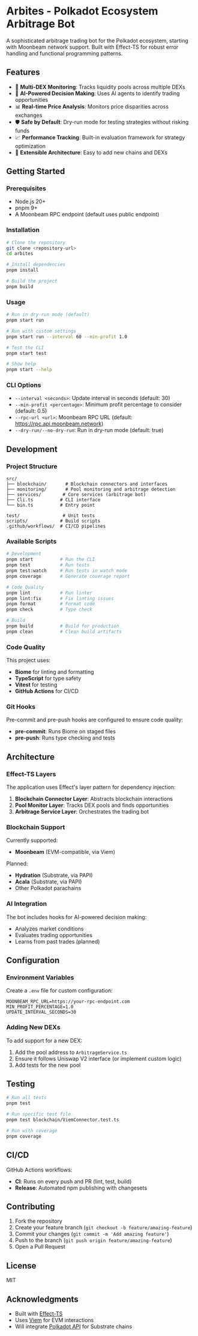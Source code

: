 # Arbites - Polkadot Ecosystem Arbitrage Bot

A sophisticated arbitrage trading bot for the Polkadot ecosystem, starting with Moonbeam network support. Built with Effect-TS for robust error handling and functional programming patterns.

## Features

- 🔄 **Multi-DEX Monitoring**: Tracks liquidity pools across multiple DEXs
- 🤖 **AI-Powered Decision Making**: Uses AI agents to identify trading opportunities
- 📊 **Real-time Price Analysis**: Monitors price disparities across exchanges
- 🛡️ **Safe by Default**: Dry-run mode for testing strategies without risking funds
- 📈 **Performance Tracking**: Built-in evaluation framework for strategy optimization
- 🔧 **Extensible Architecture**: Easy to add new chains and DEXs

## Getting Started

### Prerequisites

- Node.js 20+
- pnpm 9+
- A Moonbeam RPC endpoint (default uses public endpoint)

### Installation

```bash
# Clone the repository
git clone <repository-url>
cd arbites

# Install dependencies
pnpm install

# Build the project
pnpm build
```

### Usage

```bash
# Run in dry-run mode (default)
pnpm start run

# Run with custom settings
pnpm start run --interval 60 --min-profit 1.0

# Test the CLI
pnpm start test

# Show help
pnpm start --help
```

### CLI Options

- `--interval <seconds>`: Update interval in seconds (default: 30)
- `--min-profit <percentage>`: Minimum profit percentage to consider (default: 0.5)
- `--rpc-url <url>`: Moonbeam RPC URL (default: https://rpc.api.moonbeam.network)
- `--dry-run/--no-dry-run`: Run in dry-run mode (default: true)

## Development

### Project Structure

```
src/
├── blockchain/       # Blockchain connectors and interfaces
├── monitoring/       # Pool monitoring and arbitrage detection
├── services/        # Core services (arbitrage bot)
├── Cli.ts          # CLI interface
└── bin.ts          # Entry point

test/                # Unit tests
scripts/            # Build scripts
.github/workflows/  # CI/CD pipelines
```

### Available Scripts

```bash
# Development
pnpm start          # Run the CLI
pnpm test           # Run tests
pnpm test:watch     # Run tests in watch mode
pnpm coverage       # Generate coverage report

# Code Quality
pnpm lint           # Run linter
pnpm lint:fix       # Fix linting issues
pnpm format         # Format code
pnpm check          # Type check

# Build
pnpm build          # Build for production
pnpm clean          # Clean build artifacts
```

### Code Quality

This project uses:
- **Biome** for linting and formatting
- **TypeScript** for type safety
- **Vitest** for testing
- **GitHub Actions** for CI/CD

### Git Hooks

Pre-commit and pre-push hooks are configured to ensure code quality:
- **pre-commit**: Runs Biome on staged files
- **pre-push**: Runs type checking and tests

## Architecture

### Effect-TS Layers

The application uses Effect's layer pattern for dependency injection:

1. **Blockchain Connector Layer**: Abstracts blockchain interactions
2. **Pool Monitor Layer**: Tracks DEX pools and finds opportunities
3. **Arbitrage Service Layer**: Orchestrates the trading bot

### Blockchain Support

Currently supported:
- **Moonbeam** (EVM-compatible, via Viem)

Planned:
- **Hydration** (Substrate, via PAPI)
- **Acala** (Substrate, via PAPI)
- Other Polkadot parachains

### AI Integration

The bot includes hooks for AI-powered decision making:
- Analyzes market conditions
- Evaluates trading opportunities
- Learns from past trades (planned)

## Configuration

### Environment Variables

Create a `.env` file for custom configuration:

```env
MOONBEAM_RPC_URL=https://your-rpc-endpoint.com
MIN_PROFIT_PERCENTAGE=1.0
UPDATE_INTERVAL_SECONDS=30
```

### Adding New DEXs

To add support for a new DEX:

1. Add the pool address to `ArbitrageService.ts`
2. Ensure it follows Uniswap V2 interface (or implement custom logic)
3. Add tests for the new pool

## Testing

```bash
# Run all tests
pnpm test

# Run specific test file
pnpm test blockchain/ViemConnector.test.ts

# Run with coverage
pnpm coverage
```

## CI/CD

GitHub Actions workflows:
- **CI**: Runs on every push and PR (lint, test, build)
- **Release**: Automated npm publishing with changesets

## Contributing

1. Fork the repository
2. Create your feature branch (`git checkout -b feature/amazing-feature`)
3. Commit your changes (`git commit -m 'Add amazing feature'`)
4. Push to the branch (`git push origin feature/amazing-feature`)
5. Open a Pull Request

## License

MIT

## Acknowledgments

- Built with [Effect-TS](https://effect.website/)
- Uses [Viem](https://viem.sh/) for EVM interactions
- Will integrate [Polkadot API](https://papi.how/) for Substrate chains
